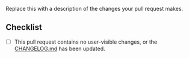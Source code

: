 <!-- Thank you for submitting a pull request. Please read our pull request guidelines before
  submitting your pull request:
  https://github.com/github/vscode-codeql/blob/master/CONTRIBUTING.md#submitting-a-pull-request.
-->

Replace this with a description of the changes your pull request makes.

## Checklist

- [ ] This pull request contains no user-visible changes, or the [CHANGELOG.md](../extensions/ql-vscode/CHANGELOG.md) has been updated.
